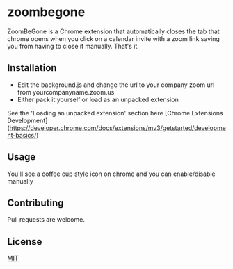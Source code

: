 # zoombegone

ZoomBeGone is a Chrome extension that automatically closes the tab that chrome opens when you click on a calendar invite with a zoom link saving you from having to close it manually. That's it.
## Installation

* Edit the background.js and change the url to your company zoom url from yourcompanyname.zoom.us
* Either pack it yourself or load as an unpacked extension 

See the 'Loading an unpacked extension' section here [Chrome Extensions Development] (https://developer.chrome.com/docs/extensions/mv3/getstarted/development-basics/)

## Usage

You'll see a coffee cup style icon on chrome and you can enable/disable manually

## Contributing

Pull requests are welcome. 

## License

[MIT](https://choosealicense.com/licenses/mit/)

